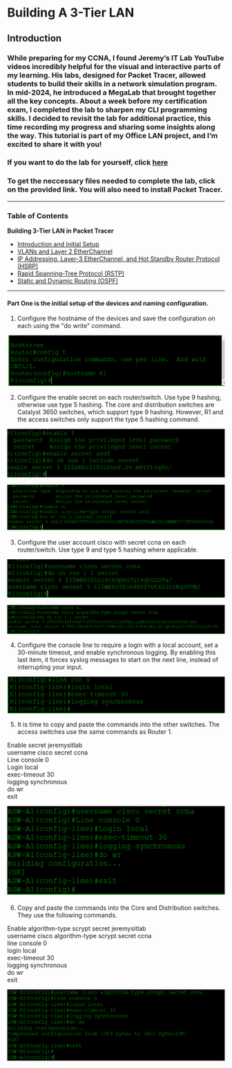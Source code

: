 # Building A 3-Tier LAN 

## Introduction

### While preparing for my CCNA, I found Jeremy’s IT Lab YouTube videos incredibly helpful for the visual and interactive parts of my learning. His labs, designed for Packet Tracer, allowed students to build their skills in a network simulation program. In mid-2024, he introduced a MegaLab that brought together all the key concepts. About a week before my certification exam, I completed the lab to sharpen my CLI programming skills. I decided to revisit the lab for additional practice, this time recording my progress and sharing some insights along the way. This tutorial is part of my Office LAN project, and I’m excited to share it with you!
### If you want to do the lab for yourself, click [here](https://www.youtube.com/watch?v=2p7-MluKAgE)
### To get the neccessary files needed to complete the lab, click on the provided link. You will also need to install Packet Tracer. 

---
### Table of Contents

 <b>Building 3-Tier LAN in Packet Tracer</b>  
  - [Introduction and Initial Setup](https://github.com/GSecAwareness/LAN/blob/main/README.md)  
  - [VLANs and Layer 2 EtherChannel](https://github.com/GSecAwareness/LAN/blob/main/part2/part2.md)
  - [IP Addressing, Layer-3 EtherChannel, and Hot Standby Router Protocol (HSRP)](https://github.com/GSecAwareness/LAN/blob/main/part3/part3.md)
  - [Rapid Spanning-Tree Protocol (RSTP)](https://github.com/GSecAwareness/LAN/blob/main/part4/part4.md)  
  - [Static and Dynamic Routing (OSPF)](https://github.com/GSecAwareness/LAN/blob/main/part5/part5.md) 

---


#### Part One is the initial setup of the devices and naming configuration.  

1)	Configure the hostname of the devices and save the configuration on each using the "do write" command.

  ![getcontent](https://github.com/GSecAwareness/LAN/blob/main/1%20hostname.PNG)

2)	Configure the enable secret on each router/switch. Use type 9 hashing, otherwise use type 5 hashing. The core and distribution switches are Catalyst 3650 switches, which support type 9 hashing. However, R1 and the access switches only support the type 5 hashing command.
	

![getcontent](https://github.com/GSecAwareness/LAN/blob/main/2%20enable%20secret.PNG)

![getcontent](https://github.com/GSecAwareness/LAN/blob/main/3%20enable%20secret%202.PNG)

3)	Configure the user account cisco with secret ccna on each router/switch. Use type 9 and type 5 hashing where applicable.

![getcontent](https://github.com/GSecAwareness/LAN/blob/main/4%20username%20password%20hash%205.PNG)

![getcontent](https://github.com/GSecAwareness/LAN/blob/main/5%20username%20password%20hash%209.PNG)

4)	Configure the console line to require a login with a local account, set a 30-minute timeout, and enable synchronous logging. By enabling this last item, it forces syslog messages to start on the next line, instead of interrupting your input. 

![getcontent](https://github.com/GSecAwareness/LAN/blob/main/6%20line%20console%20login%20with%20inactivity%20and%20logging.PNG)

5)	It is time to copy and paste the commands into the other switches. The access switches use the same commands as Router 1.

Enable secret jeremysitlab  
username cisco secret ccna  
Line console 0  
Login local  
exec-timeout 30  
logging synchronous  
do wr  
exit   

![getcontent](https://github.com/GSecAwareness/LAN/blob/main/7%20copy%20and%20paste.PNG)

6)	Copy and paste the commands into the Core and Distribution switches. They use the following commands.

Enable algorithm-type scrypt secret jeremysitlab  
username cisco algorithm-type scrypt secret ccna  
line console 0  
login local  
exec-timeout 30  
logging synchronous  
do wr  
exit  

![getcontent](https://github.com/GSecAwareness/LAN/blob/main/8%20copy%20and%20paste%202%20core%20and%20distribution.PNG)
